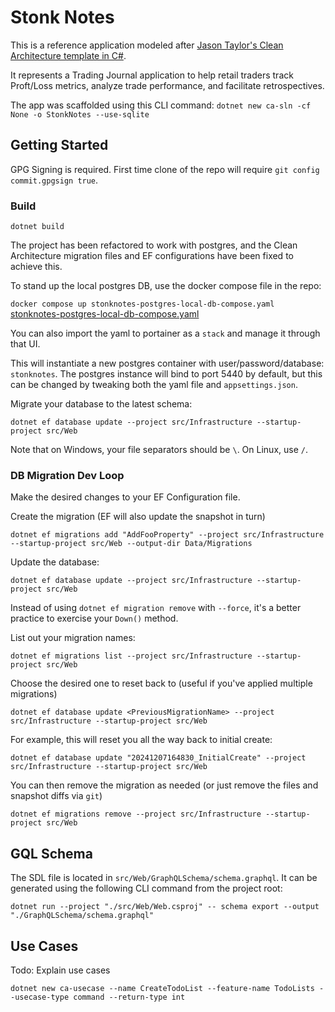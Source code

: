 # Stonk Notes

This is a reference application modeled after [Jason Taylor's Clean Architecture template in C#](https://github.com/jasontaylordev/CleanArchitecture).

It represents a Trading Journal application to help retail traders track Proft/Loss metrics, analyze trade performance, and facilitate retrospectives.

The app was scaffolded using this CLI command:
`dotnet new ca-sln -cf None -o StonkNotes --use-sqlite`

## Getting Started

GPG Signing is required. First time clone of the repo will require `git config commit.gpgsign true`.

### Build

`dotnet build`

The project has been refactored to work with postgres, and the Clean Architecture migration files and EF configurations have been fixed to achieve this.

To stand up the local postgres DB, use the docker compose file in the repo:

`docker compose up stonknotes-postgres-local-db-compose.yaml`
[stonknotes-postgres-local-db-compose.yaml](compose.yaml)

You can also import the yaml to portainer as a `stack` and manage it through that UI.

This will instantiate a new postgres container with user/password/database: `stonknotes`. The postgres instance will bind to port 5440 by default, but this can be changed by tweaking both the yaml file and `appsettings.json`.

Migrate your database to the latest schema:

`dotnet ef database update --project src/Infrastructure --startup-project src/Web`

Note that on Windows, your file separators should be `\`. On Linux, use `/`.

### DB Migration Dev Loop

Make the desired changes to your EF Configuration file.

Create the migration (EF will also update the snapshot in turn)

`dotnet ef migrations add "AddFooProperty" --project src/Infrastructure --startup-project src/Web --output-dir Data/Migrations`

Update the database:

`dotnet ef database update --project src/Infrastructure --startup-project src/Web`

Instead of using `dotnet ef migration remove` with `--force`, it's a better practice to exercise your `Down()` method.

List out your migration names:

`dotnet ef migrations list --project src/Infrastructure --startup-project src/Web`

Choose the desired one to reset back to (useful if you've applied multiple migrations)

`dotnet ef database update <PreviousMigrationName> --project src/Infrastructure --startup-project src/Web`

For example, this will reset you all the way back to initial create:

`dotnet ef database update "20241207164830_InitialCreate" --project src/Infrastructure --startup-project src/Web`

You can then remove the migration as needed (or just remove the files and snapshot diffs via `git`)

`dotnet ef migrations remove --project src/Infrastructure --startup-project src/Web`

## GQL Schema

The SDL file is located in `src/Web/GraphQLSchema/schema.graphql`. It can be generated using the following CLI command from the project root:

`dotnet run --project "./src/Web/Web.csproj" -- schema export --output "./GraphQLSchema/schema.graphql"`

## Use Cases

Todo: Explain use cases

`dotnet new ca-usecase --name CreateTodoList --feature-name TodoLists --usecase-type command --return-type int`
